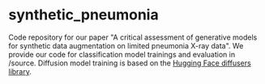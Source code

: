 # synthetic_pneumonia
Code repository for our paper "A critical assessment of generative models for synthetic data augmentation on limited pneumonia X-ray data". We provide our code for classification model trainings and evaluation in /source. Diffusion model training is based on the [Hugging Face diffusers library](https://huggingface.co/docs/diffusers/index).
